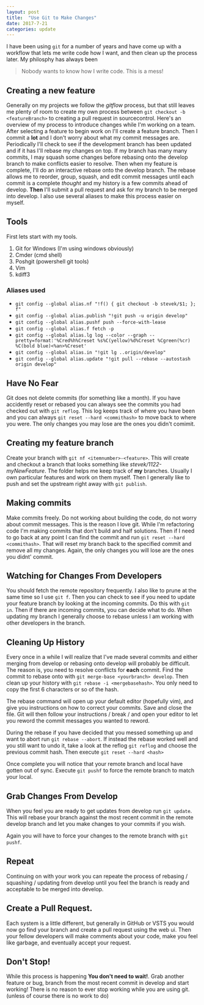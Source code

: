```yaml
---
layout: post
title:  "Use Git to Make Changes"
date: 2017-7-21
categories: update
---
```


I have been using `git` for a number of years and have come up with a workflow that lets me write code how I want, and then clean up the process later. My philosphy has always been
>Nobody wants to know how I write code. This is a mess!

## Creating a new feature

Generally on my projects we follow the *gitflow* process, but that still leaves me plenty of room to create my own process between `git checkout -b <featureBranch>` to creating a pull request in sourcecontrol. Here's an overview of my process to introduce changes while I'm working on a team. After selecting a feature to begin work on I'll create a feature branch. Then I commit a **lot** and I don't worry about what my commit messages are. Periodically I'll check to see if the development branch has been updated and if it has I'll rebase my changes on top. If my branch has many many commits, I may squash some changes before rebasing onto the develop branch to make conflicts easier to resolve. Then when my feature is complete, I'll do an interactive rebase onto the develop branch. The rebase allows me to reorder, group, squash, and edit commit messages until each commit is a complete *thought* and my history is a few commits ahead of develop. **Then** I'll submit a pull request and ask for my branch to be merged into develop. I also use several aliases to make this process easier on myself.

## Tools

First lets start with my tools.

1. Git for Windows (I'm using windows obviously)
1. Cmder (cmd shell)
1. Poshgit (powershell git tools)
1. Vim
1. kdiff3

### Aliases used

* `git config --global alias.nf "!f() { git checkout -b stevek/$1; }; f"`
* `git config --global alias.publish "!git push -u origin develop"`
* `git config --global alias.pushf push --force-with-lease`
* `git config --global alias.f fetch -p`
* `git config --global alias.lg log --color --graph --pretty=format:'%Cred%h%Creset %s%C(yellow)%d%Creset %Cgreen(%cr) %C(bold blue)<%an>%Creset'`
* `git config --global alias.in "!git lg ..origin/develop"`
* `git config --global alias.update "!git pull --rebase --autostash origin develop"`

## Have No Fear

Git does not delete commits (for something like a month). If you have accidently reset or rebased you can always see the commits you had checked out with `git reflog`. This log keeps track of where you have been and you can always `git reset --hard <commithash>` to move back to where you were. The only changes you may lose are the ones you didn't comimit.

## Creating my feature branch

Create your branch with
`git nf <itemnumber>-<feature>`. This will create and checkout a branch that looks something like *stevek/1122-myNewFeature*. The folder helps me keep track of **my** branches. Usually I own particular features and work on them myself. Then I generally like to push and set the upstream right away with `git publish`. 

## Making commits

Make commits freely. Do not working about building the code, do not worry about commit messages. This is the reason I love git. While I'm refactoring code I'm making commits that don't build and half solutions. Then if I need to go back at any point I can find the commit and run `git reset --hard <commithash>`. That will reset my branch back to the specified commit and remove all my changes. Again, the only changes you will lose are the ones you didnt' commit.

## Watching for Changes From Developers

You should fetch the remote repository frequently. I also like to prune at the same time so I use `git f`. Then you can check to see if you need to update your feature branch by looking at the incoming commits. Do this with `git in`. Then if there are incoming commits, you can decide what to do. When updating my branch I generally choose to rebase unless I am working with other developers in the branch.

## Cleaning Up History

Every once in a while I will realize that I've made several commits and either merging from develop or rebasing onto develop will probably be difficult. The reason is, you need to resolve conflicts for **each** commit. Find the commit to rebase onto with `git merge-base <yourbranch> develop`. Then clean up your history with `git rebase -i <mergebasehash>`. You only need to copy the first 6 characters or so of the hash.

The rebase command will open up your default editor (hopefully vim), and give you instructions on how to correct your commits. Save and close the file. Git will then follow your instructions / break / and open your editor to let you reword the commit messages you wanted to reword.

During the rebase if you have decided that you messed something up and want to abort run `git rebase --abort`. If instead the rebase worked well and you still want to undo it, take a look at the reflog `git reflog` and choose the previous commit hash. Then execute `git reset --hard <hash>`

Once complete you will notice that your remote branch and local have gotten out of sync. Execute `git pushf` to force the remote branch to match your local.

## Grab Changes From Develop

When you feel you are ready to get updates from develop run `git update`. This will rebase your branch against the most recent commit in the remote develop branch and let you make changes to your commits if you wish.

Again you will have to force your changes to the remote branch with `git pushf`.

## Repeat

Continuing on with your work you can repeate the process of rebasing / squashing / updating from develop until you feel the branch is ready and acceptable to be merged into develop.

## Create a Pull Request.

Each system is a little different, but generally in GitHub or VSTS you would now go find your branch and create a pull request using the web ui. Then your fellow developers will make comments about your code, make you feel like garbage, and eventually accept your request.

## Don't Stop!

While this process is happening **You don't need to wait!**. Grab another feature or bug, branch from the most recent commit in develop and start working! There is no reason to ever stop working while you are using git. (unless of course there is no work to do)